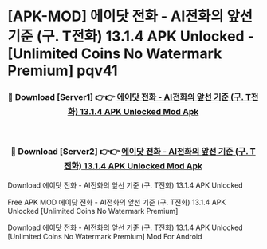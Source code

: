 # [APK-MOD] 에이닷 전화 - AI전화의 앞선 기준 (구. T전화) 13.1.4 APK Unlocked - [Unlimited Coins No Watermark Premium] pqv41



<div align="center">
<h3>🔴 Download [Server1] 👉👉 <a href="https://momento.my/?title=에이닷_전화_-_AI전화의_앞선_기준_(구._T전화)_13.1.4_APK_Unlocked">에이닷 전화 - AI전화의 앞선 기준 (구. T전화) 13.1.4 APK Unlocked Mod Apk</a></h3><br>

<h3>🔴 Download [Server2] 👉👉 <a href="https://momento.my/?title=에이닷_전화_-_AI전화의_앞선_기준_(구._T전화)_13.1.4_APK_Unlocked">에이닷 전화 - AI전화의 앞선 기준 (구. T전화) 13.1.4 APK Unlocked Mod Apk</a></h3>
</div>



Download 에이닷 전화 - AI전화의 앞선 기준 (구. T전화) 13.1.4 APK Unlocked 

Free APK MOD 에이닷 전화 - AI전화의 앞선 기준 (구. T전화) 13.1.4 APK Unlocked [Unlimited Coins No Watermark Premium]

Download 에이닷 전화 - AI전화의 앞선 기준 (구. T전화) 13.1.4 APK Unlocked [Unlimited Coins No Watermark Premium] Mod For Android
